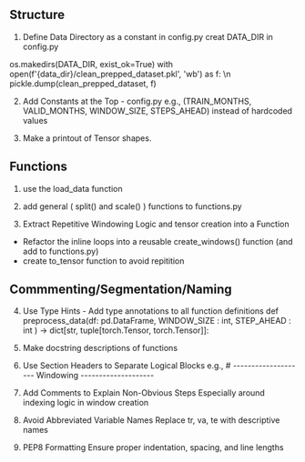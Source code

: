 


## Structure
1. Define Data Directory as a constant in config.py
creat DATA_DIR in config.py

os.makedirs(DATA_DIR, exist_ok=True)
with open(f'{data_dir}/clean_prepped_dataset.pkl', 'wb') as f: \n
    pickle.dump(clean_prepped_dataset, f)

2. Add Constants at the Top - config.py
e.g., (TRAIN_MONTHS, VALID_MONTHS, WINDOW_SIZE, STEPS_AHEAD) instead of hardcoded values

3.  Make a printout of Tensor shapes.

## Functions
1. use the load_data function
   
2. add general ( split() and scale() ) functions to functions.py
  
3. Extract Repetitive Windowing Logic and tensor creation into a Function
- Refactor the inline loops into a reusable create_windows() function (and add to functions.py)
- create to_tensor function to avoid repitition


## Commmenting/Segmentation/Naming

4. Use Type Hints - Add type annotations to all function definitions
def preprocess_data(df: pd.DataFrame, WINDOW_SIZE : int, STEP_AHEAD : int ) -> dict[str, tuple[torch.Tensor, torch.Tensor]]:

5. Make docstring descriptions of functions

6. Use Section Headers to Separate Logical Blocks
e.g., # -------------------- Windowing --------------------

7. Add Comments to Explain Non-Obvious Steps
Especially around indexing logic in window creation

6. Avoid Abbreviated Variable Names
Replace tr, va, te with descriptive names

7. PEP8 Formatting
Ensure proper indentation, spacing, and line lengths








